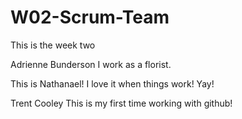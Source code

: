# W02-Scrum-Team
This is the week two


Adrienne Bunderson
I work as a florist.

This is Nathanael! I love it when things work! Yay!

Trent Cooley
This is my first time working with github!

